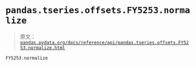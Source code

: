 # `pandas.tseries.offsets.FY5253.normalize`

> 原文：[`pandas.pydata.org/docs/reference/api/pandas.tseries.offsets.FY5253.normalize.html`](https://pandas.pydata.org/docs/reference/api/pandas.tseries.offsets.FY5253.normalize.html)

```py
FY5253.normalize
```
